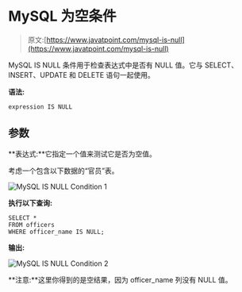 # MySQL 为空条件

> 原文:[https://www.javatpoint.com/mysql-is-null](https://www.javatpoint.com/mysql-is-null)

MySQL IS NULL 条件用于检查表达式中是否有 NULL 值。它与 SELECT、INSERT、UPDATE 和 DELETE 语句一起使用。

**语法:**

```
expression IS NULL

```

## 参数

**表达式:**它指定一个值来测试它是否为空值。

考虑一个包含以下数据的“官员”表。

![MySQL IS NULL Condition 1](../Images/521bbea8d1ba2fc8ed92ae94af6c488c.png)

**执行以下查询:**

```
SELECT *
FROM officers
WHERE officer_name IS NULL;

```

**输出:**

![MySQL IS NULL Condition 2](../Images/444bb9a1148b412c47ab9da7055d74c0.png)

**注意:**这里你得到的是空结果，因为 officer_name 列没有 NULL 值。